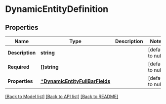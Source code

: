# DynamicEntityDefinition

## Properties
Name | Type | Description | Notes
------------ | ------------- | ------------- | -------------
**Description** | **string** |  | [default to null]
**Required** | **[]string** |  | [default to null]
**Properties** | [***DynamicEntityFullBarFields**](DynamicEntityFullBarFields.md) |  | [default to null]

[[Back to Model list]](../README.md#documentation-for-models) [[Back to API list]](../README.md#documentation-for-api-endpoints) [[Back to README]](../README.md)


